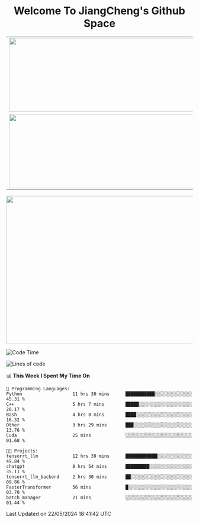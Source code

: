 <h1 align="center">Welcome To JiangCheng's Github Space</h1>

<table align="center" frame="void" rules="none" >
  <tr>
    <td>
      <div align="center"> <img height="200px" width="500px"  src="https://github-readme-stats.vercel.app/api?username=thisjiang&hide_title=true&hide_border=true&layout=compact&show_icons=trueline_height=21&text_color=000&icon_color=000&bg_color=0,ea6161,ffc64d,fffc4d,52fa5a&theme=graywhite" /> </div>
    </td>
    <td>
      <div align="center"> <img height="200px" width="500px" src="https://github-readme-stats.vercel.app/api/top-langs/?username=thisjiang&hide_title=true&hide_border=true&layout=compact&langs_count=6&text_color=000&icon_color=fff&bg_color=0,52fa5a,4dfcff,c64dff&theme=graywhite" /> </div>
    </td>
  </tr>
  <tr>
    <td>
      <div align="center"> <img height="200px" width="500px" src="https://github-readme-streak-stats.herokuapp.com/?user=thisjiang&hide_title=true&hide_border=true&layout=compact&langs_count=6" /> </div>
    </td>
    <td>
      <div align="center"> 
      <a href="https://github.com/" target="_blank"><img style="margin: 10px" src="https://profilinator.rishav.dev/skills-assets/git-scm-icon.svg" alt="Git" height="50" /></a>  
      <a href="https://www.linux.org/" target="_blank"><img style="margin: 10px" src="https://profilinator.rishav.dev/skills-assets/linux-original.svg" alt="Linux" height="50" /></a>  
      <a href="https://www.gnu.org/software/bash/" target="_blank"><img style="margin: 10px" src="https://profilinator.rishav.dev/skills-assets/gnu_bash-icon.svg" alt="Bash" height="50" /></a>  
      </div>
    </td>
  </tr>
</table>

<div align="center"> <img height="400px" width="1000px" src="https://github-readme-activity-graph.cyclic.app/graph?username=thisjiang&theme=react&hide_title=true&hide_border=true&layout=compact&langs_count=6" /> </div></td>

<!--START_SECTION:waka-->
![Code Time](http://img.shields.io/badge/Code%20Time-1%2C267%20hrs%2044%20mins-blue)

![Lines of code](https://img.shields.io/badge/From%20Hello%20World%20I%27ve%20Written-632.1%20thousand%20lines%20of%20code-blue)

📊 **This Week I Spent My Time On** 

```text
💬 Programming Languages: 
Python                   11 hrs 30 mins      ███████████░░░░░░░░░░░░░░   45.31 % 
C++                      5 hrs 7 mins        █████░░░░░░░░░░░░░░░░░░░░   20.17 % 
Bash                     4 hrs 8 mins        ████░░░░░░░░░░░░░░░░░░░░░   16.32 % 
Other                    3 hrs 29 mins       ███░░░░░░░░░░░░░░░░░░░░░░   13.76 % 
Cuda                     25 mins             ░░░░░░░░░░░░░░░░░░░░░░░░░   01.68 % 

🐱‍💻 Projects: 
tensorrt_llm             12 hrs 39 mins      ████████████░░░░░░░░░░░░░   49.84 % 
chatgpt                  8 hrs 54 mins       █████████░░░░░░░░░░░░░░░░   35.11 % 
tensorrt_llm_backend     2 hrs 30 mins       ██░░░░░░░░░░░░░░░░░░░░░░░   09.86 % 
FasterTransformer        56 mins             █░░░░░░░░░░░░░░░░░░░░░░░░   03.70 % 
batch_manager            21 mins             ░░░░░░░░░░░░░░░░░░░░░░░░░   01.44 % 
```


 Last Updated on 22/05/2024 18:41:42 UTC
<!--END_SECTION:waka-->
